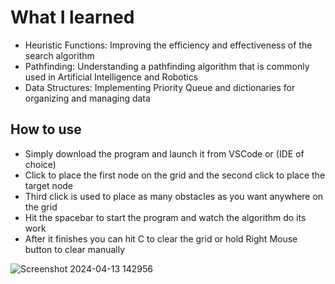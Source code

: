 
# What I learned 
* Heuristic Functions: Improving the efficiency and effectiveness of the search algorithm
* Pathfinding: Understanding a pathfinding algorithm that is commonly used in Artificial Intelligence and Robotics
* Data Structures: Implementing Priority Queue and dictionaries for organizing and managing data

## How to use
* Simply download the program and launch it from VSCode or (IDE of choice)
* Click to place the first node on the grid and the second click to place the target node
* Third click is used to place as many obstacles as you want anywhere on the grid
* Hit the spacebar to start the program and watch the algorithm do its work
* After it finishes you can hit C to clear the grid or hold Right Mouse button to clear manually

![Screenshot 2024-04-13 142956](https://github.com/NekruzAsh/A-Star-Pathfinding/assets/64292629/0b5c702d-482a-4e35-84b0-18662193063e)
